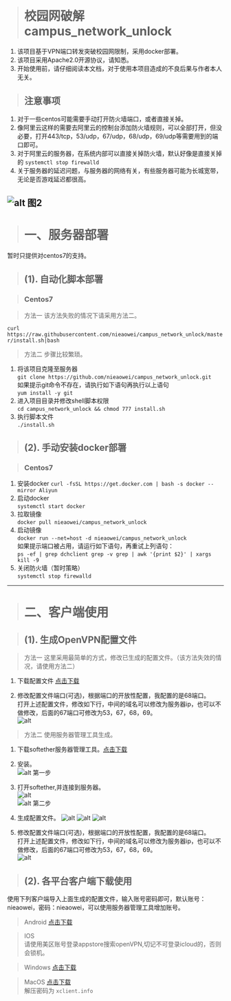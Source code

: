 ># 校园网破解 campus_network_unlock
1. 该项目基于VPN端口转发突破校园网限制，采用docker部署。  
2. 该项目采用Apache2.0开源协议，请知悉。   
3. 开始使用前，请仔细阅读本文档，对于使用本项目造成的不良后果与作者本人无关。 
>## 注意事项  
1. 对于一些centos可能需要手动打开防火墙端口，或者直接关掉。  
2. 像阿里云这样的需要去阿里云的控制台添加防火墙规则，可以全部打开，但没必要，打开443/tcp，53/udp，67/udp，68/udp，69/udp等需要用到的端口即可。  
3. 对于阿里云的服务器，在系统内部可以直接关掉防火墙，默认好像是直接关掉的   `systemctl stop firewalld`  
4. 关于服务器的延迟问题，与服务器的网络有关，有些服务器可能为长城宽带，无论是否游戏延迟都很高。

![alt 图2](https://s2.ax1x.com/2019/09/27/uuoNVS.jpg)
---
># 一、服务器部署
暂时只提供对centos7的支持。

>## (1). 自动化脚本部署 

>### Centos7  

> 方法一 该方法失败的情况下请采用方法二。

`curl https://raw.githubusercontent.com/nieaowei/campus_network_unlock/master/install.sh|bash`

> 方法二 步骤比较繁琐。  

1. 将该项目克隆至服务器  
`git clone https://github.com/nieaowei/campus_network_unlock.git`  
如果提示git命令不存在，请执行如下语句再执行以上语句  
`yum install -y git`
2. 进入项目目录并修改shell脚本权限  
`cd campus_network_unlock && chmod 777 install.sh`
3. 执行脚本文件  
`./install.sh`
  
>## (2). 手动安装docker部署

>### Centos7
 1. 安装docker
`curl -fsSL https://get.docker.com | bash -s docker --mirror Aliyun` 
 2. 启动docker  
 `systemctl start docker`
 3. 拉取镜像  
 `docker pull nieaowei/campus_network_unlock`
 4. 启动镜像  
`docker run --net=host -d nieaowei/campus_network_unlock`  
如果提示端口被占用，请运行如下语句，再重试上列语句：  
`ps -ef | grep dchclient grep -v grep | awk '{print $2}' | xargs kill -9`
 5. 关闭防火墙（暂时策略）  
 `systemctl stop firewalld`  

---
># 二、客户端使用

> ## (1). 生成OpenVPN配置文件

> 方法一 这里采用最简单的方式，修改已生成的配置文件。（该方法失效的情况，请使用方法二）  
  
  1. 下载配置文件  [点击下载](https://www.lanzous.com/i6iljpe)


  2. 修改配置文件端口(可选)，根据端口的开放性配置，我配置的是68端口。  
打开上述配置文件，修改如下行，中间的域名可以修改为服务器ip，也可以不做修改，后面的67端口可修改为53，67，68，69。  
![alt ](https://s2.ax1x.com/2019/09/27/uuIIHS.jpg)  

> 方法二 使用服务器管理工具生成。  

1. 下载softether服务器管理工具。[点击下载](https://www.lanzous.com/i6ilhre
)  

2. 安装。  
![alt 第一步](https://s2.ax1x.com/2019/09/26/unoHmT.jpg)  

3. 打开softether,并连接到服务器。  
![alt ](https://s2.ax1x.com/2019/09/26/unHdkF.jpg)  
![alt 第二步](https://s2.ax1x.com/2019/09/26/un7GVO.jpg)  

4. 生成配置文件。 
![alt ](https://s2.ax1x.com/2019/09/26/unHDp9.jpg)
![alt ](https://s2.ax1x.com/2019/09/26/unHrlR.jpg)
![alt ](https://s2.ax1x.com/2019/09/26/unH0fJ.jpg)  

5. 修改配置文件端口(可选)，根据端口的开放性配置，我配置的是68端口。  
打开上述配置文件，修改如下行，中间的域名可以修改为服务器ip，也可以不做修改，后面的67端口可修改为53，67，68，69。  
![alt ](https://s2.ax1x.com/2019/09/26/unb63j.jpg)  

> ## (2). 各平台客户端下载使用  
使用下列客户端导入上面生成的配置文件，输入账号密码即可，默认账号：nieaowei，密码：nieaowei，可以使用服务器管理工具增加账号。
> Android [点击下载](https://www.lanzous.com/i6ilj4d
)   

> IOS  
请使用美区账号登录appstore搜索openVPN,切记不可登录icloud的，否则会锁机。  

> Windows  [点击下载](https://www.lanzous.com/i6ilidg
)   

> MacOS  [点击下载](https://www.lanzous.com/i6iliib
)   
解压密码为 `xclient.info`  

